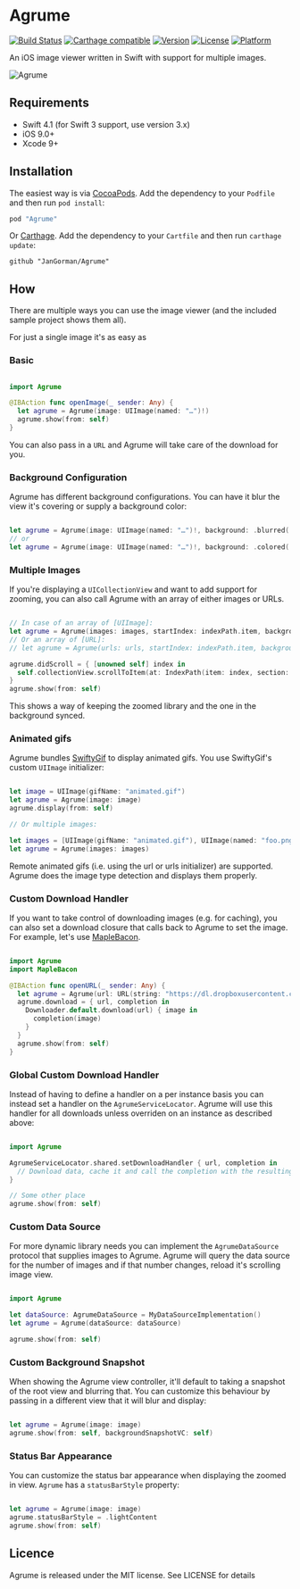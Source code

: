 # Agrume

[![Build Status](https://travis-ci.org/JanGorman/Agrume.svg?branch=master)](https://travis-ci.org/JanGorman/Agrume) [![Carthage compatible](https://img.shields.io/badge/Carthage-compatible-4BC51D.svg?style=flat)](https://github.com/Carthage/Carthage)
[![Version](https://img.shields.io/cocoapods/v/Agrume.svg?style=flat)](http://cocoapods.org/pods/Agrume)
[![License](https://img.shields.io/cocoapods/l/Agrume.svg?style=flat)](http://cocoapods.org/pods/Agrume)
[![Platform](https://img.shields.io/cocoapods/p/Agrume.svg?style=flat)](http://cocoapods.org/pods/Agrume)

An iOS image viewer written in Swift with support for multiple images.

![Agrume](https://www.dropbox.com/s/bdt6sphcyloa38u/Agrume.gif?raw=1)

## Requirements

- Swift 4.1 (for Swift 3 support, use version 3.x)
- iOS 9.0+
- Xcode 9+

## Installation

The easiest way is via [CocoaPods](http://cocoapods.org). Add the dependency to your `Podfile` and then run `pod install`:

```ruby
pod "Agrume"
```

Or [Carthage](https://github.com/Carthage/Carthage). Add the dependency to your `Cartfile` and then run `carthage update`:

```ogdl
github "JanGorman/Agrume"
```

## How

There are multiple ways you can use the image viewer (and the included sample project shows them all).

For just a single image it's as easy as

### Basic

```swift

import Agrume

@IBAction func openImage(_ sender: Any) {
  let agrume = Agrume(image: UIImage(named: "…")!)
  agrume.show(from: self)
}

```

You can also pass in a `URL` and Agrume will take care of the download for you.

### Background Configuration

Agrume has different background configurations. You can have it blur the view it's covering or supply a background color:

```swift

let agrume = Agrume(image: UIImage(named: "…")!, background: .blurred(.regular))
// or
let agrume = Agrume(image: UIImage(named: "…")!, background: .colored(.green))

```

### Multiple Images

If you're displaying a `UICollectionView` and want to add support for zooming, you can also call Agrume with an array of either images or URLs.

```swift

// In case of an array of [UIImage]:
let agrume = Agrume(images: images, startIndex: indexPath.item, background: .blurred(.light))
// Or an array of [URL]:
// let agrume = Agrume(urls: urls, startIndex: indexPath.item, background: .blurred(.light))

agrume.didScroll = { [unowned self] index in
  self.collectionView.scrollToItem(at: IndexPath(item: index, section: 0), at: [], animated: false)
}
agrume.show(from: self)

```

This shows a way of keeping the zoomed library and the one in the background synced.

### Animated gifs

Agrume bundles [SwiftyGif](https://github.com/kirualex/SwiftyGif) to display animated gifs. You use SwiftyGif's custom `UIImage` initializer:

```swift

let image = UIImage(gifName: "animated.gif")
let agrume = Agrume(image: image)
agrume.display(from: self)

// Or multiple images:

let images = [UIImage(gifName: "animated.gif"), UIImage(named: "foo.png")] // You can pass both animated and regular images at the same time
let agrume = Agrume(images: images)

```

Remote animated gifs (i.e. using the url or urls initializer) are supported. Agrume does the image type detection and displays them properly.

### Custom Download Handler

If you want to take control of downloading images (e.g. for caching), you can also set a download closure that calls back to Agrume to set the image. For example, let's use [MapleBacon](https://github.com/JanGorman/MapleBacon).

```swift

import Agrume
import MapleBacon

@IBAction func openURL(_ sender: Any) {
  let agrume = Agrume(url: URL(string: "https://dl.dropboxusercontent.com/u/512759/MapleBacon.png")!)
  agrume.download = { url, completion in
    Downloader.default.download(url) { image in
      completion(image)
    }
  }
  agrume.show(from: self)
}
```

### Global Custom Download Handler

Instead of having to define a handler on a per instance basis you can instead set a handler on the `AgrumeServiceLocator`. Agrume will use this handler for all downloads unless overriden on an instance as described above:

```swift

import Agrume

AgrumeServiceLocator.shared.setDownloadHandler { url, completion in
  // Download data, cache it and call the completion with the resulting UIImage
}

// Some other place
agrume.show(from: self)

```

### Custom Data Source

For more dynamic library needs you can implement the `AgrumeDataSource` protocol that supplies images to Agrume. Agrume will query the data source for the number of images and if that number changes, reload it's scrolling image view.

```swift

import Agrume

let dataSource: AgrumeDataSource = MyDataSourceImplementation()
let agrume = Agrume(dataSource: dataSource)

agrume.show(from: self)

```

### Custom Background Snapshot

When showing the Agrume view controller, it'll default to taking a snapshot of the root view and blurring that. You can customize this behaviour by passing in a different view that it will blur and display:

```swift

let agrume = Agrume(image: image)
agrume.show(from: self, backgroundSnapshotVC: self)

```

### Status Bar Appearance

You can customize the status bar appearance when displaying the zoomed in view. `Agrume` has a `statusBarStyle` property:

```swift

let agrume = Agrume(image: image)
agrume.statusBarStyle = .lightContent
agrume.show(from: self)

```

## Licence

Agrume is released under the MIT license. See LICENSE for details
